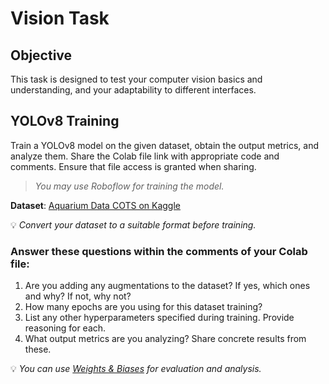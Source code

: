 # Vision Task

## Objective

This task is designed to test your computer vision basics and understanding, and your adaptability to different interfaces.

## YOLOv8 Training

Train a YOLOv8 model on the given dataset, obtain the output metrics, and analyze them. Share the Colab file link with appropriate code and comments. Ensure that file access is granted when sharing.

> *You may use Roboflow for training the model.*

**Dataset**: [Aquarium Data COTS on Kaggle](https://www.kaggle.com/datasets/slavkoprytula/aquarium-data-cots)

💡 *Convert your dataset to a suitable format before training.*

### **Answer these questions within the comments of your Colab file:**

1. Are you adding any augmentations to the dataset? If yes, which ones and why? If not, why not?
2. How many epochs are you using for this dataset training?
3. List any other hyperparameters specified during training. Provide reasoning for each.
4. What output metrics are you analyzing? Share concrete results from these.

💡 *You can use [Weights & Biases](https://wandb.ai/site/) for evaluation and analysis.*
